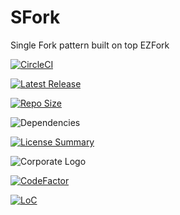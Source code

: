 # SFork
Single Fork pattern built on top EZFork

[![CircleCI](https://img.shields.io/circleci/build/github/InnovAnon-Inc/SFork?color=%23FF1100&logo=InnovAnon%2C%20Inc.&logoColor=%23FF1133&style=plastic)](https://circleci.com/gh/InnovAnon-Inc/SFork)

[![Latest Release](https://img.shields.io/github/commits-since/InnovAnon-Inc/SFork/latest?color=%23FF1100&include_prereleases&logo=InnovAnon%2C%20Inc.&logoColor=%23FF1133&style=plastic)](https://github.com/InnovAnon-Inc/SFork/releases/latest)

[![Repo Size](https://img.shields.io/github/repo-size/InnovAnon-Inc/SFork?color=%23FF1100&logo=InnovAnon%2C%20Inc.&logoColor=%23FF1133&style=plastic)](https://github.com/InnovAnon-Inc/SFork)

![Dependencies](https://img.shields.io/librariesio/github/InnovAnon-Inc/SFork?color=%23FF1100&style=plastic)

[![License Summary](https://img.shields.io/github/license/InnovAnon-Inc/SFork?color=%23FF1100&label=Free%20Code%20for%20a%20Free%20World%21&logo=InnovAnon%2C%20Inc.&logoColor=%23FF1133&style=plastic)](https://tldrlegal.com/license/unlicense#summary)

![Corporate Logo](https://i.imgur.com/UD8y4Is.gif)

[![CodeFactor](https://www.codefactor.io/repository/github/InnovAnon-Inc/SFork/badge)](https://www.codefactor.io/repository/github/InnovAnon-Inc/SFork)

[![LoC](https://tokei.rs/b1/github/InnovAnon-Inc/SFork?category=code)](https://github.com/InnovAnon-Inc/SFork)

